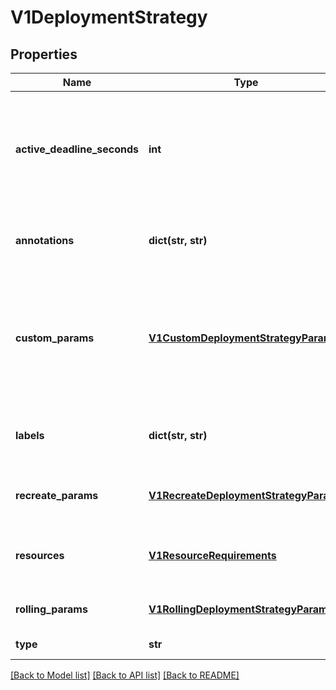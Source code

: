 # V1DeploymentStrategy

## Properties
Name | Type | Description | Notes
------------ | ------------- | ------------- | -------------
**active_deadline_seconds** | **int** | ActiveDeadlineSeconds is the duration in seconds that the deployer pods for this deployment config may be active on a node before the system actively tries to terminate them. | [optional] 
**annotations** | **dict(str, str)** | Annotations is a set of key, value pairs added to custom deployer and lifecycle pre/post hook pods. | [optional] 
**custom_params** | [**V1CustomDeploymentStrategyParams**](V1CustomDeploymentStrategyParams.md) | CustomParams are the input to the Custom deployment strategy, and may also be specified for the Recreate and Rolling strategies to customize the execution process that runs the deployment. | [optional] 
**labels** | **dict(str, str)** | Labels is a set of key, value pairs added to custom deployer and lifecycle pre/post hook pods. | [optional] 
**recreate_params** | [**V1RecreateDeploymentStrategyParams**](V1RecreateDeploymentStrategyParams.md) | RecreateParams are the input to the Recreate deployment strategy. | [optional] 
**resources** | [**V1ResourceRequirements**](V1ResourceRequirements.md) | Resources contains resource requirements to execute the deployment and any hooks. | [optional] 
**rolling_params** | [**V1RollingDeploymentStrategyParams**](V1RollingDeploymentStrategyParams.md) | RollingParams are the input to the Rolling deployment strategy. | [optional] 
**type** | **str** | Type is the name of a deployment strategy. | [optional] 

[[Back to Model list]](../README.md#documentation-for-models) [[Back to API list]](../README.md#documentation-for-api-endpoints) [[Back to README]](../README.md)



